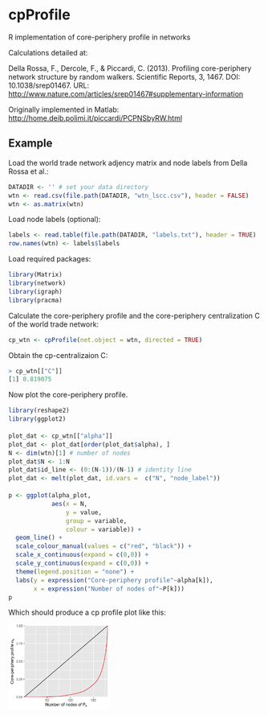 # cpProfile

R implementation of core-periphery profile in networks

Calculations detailed at:

Della Rossa, F., Dercole, F., & Piccardi, C. (2013). Profiling core-periphery network structure by random walkers. Scientific Reports, 3, 1467. DOI: 10.1038/srep01467. URL: http://www.nature.com/articles/srep01467#supplementary-information

Originally implemented in Matlab: http://home.deib.polimi.it/piccardi/PCPNSbyRW.html

## Example

Load the world trade network adjency matrix and node labels from Della Rossa et al.:

```r
DATADIR <- '' # set your data directory
wtn <- read.csv(file.path(DATADIR, "wtn_lscc.csv"), header = FALSE)
wtn <- as.matrix(wtn)
```

Load node labels (optional):

```r
labels <- read.table(file.path(DATADIR, "labels.txt"), header = TRUE)
row.names(wtn) <- labels$labels
```

Load required packages:

```r
library(Matrix)
library(network)
library(igraph)
library(pracma)
```

Calculate the core-periphery profile and the core-periphery centralization C of the world trade network:

```r
cp_wtn <- cpProfile(net.object = wtn, directed = TRUE)
```

Obtain the cp-centralizaion C:

```r
> cp_wtn[["C"]]
[1] 0.819075
```

Now plot the core-periphery profile.

```r
library(reshape2)
library(ggplot2)

plot_dat <- cp_wtn[["alpha"]]
plot_dat <- plot_dat[order(plot_dat$alpha), ]
N <- dim(wtn)[1] # number of nodes
plot_dat$N <- 1:N
plot_dat$id_line <- (0:(N-1))/(N-1) # identity line
plot_dat <- melt(plot_dat, id.vars =  c("N", "node_label"))

p <- ggplot(alpha_plot,
            aes(x = N,
                y = value,
                group = variable,
                colour = variable)) +
  geom_line() +
  scale_colour_manual(values = c("red", "black")) +
  scale_x_continuous(expand = c(0,0)) +
  scale_y_continuous(expand = c(0,0)) +
  theme(legend.position = "none") +
  labs(y = expression("Core-periphery profile"~alpha[k]),
       x = expression("Number of nodes of"~P[k]))
p
```

Which should produce a cp profile plot like this:

<img src="cp_wtn.png" width="40%">

